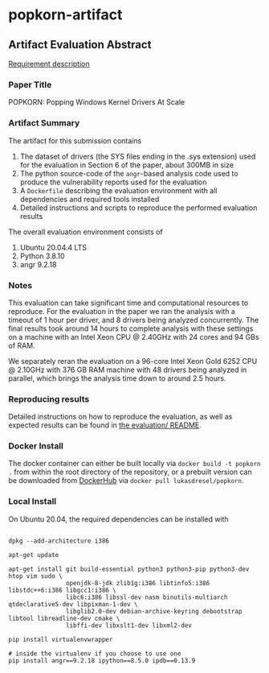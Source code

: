 # popkorn-artifact

## Artifact Evaluation Abstract
[Requirement description](https://www.acsac.org/2022/submissions/papers/artifacts/)

### Paper Title
POPKORN: Popping Windows Kernel Drivers At Scale

### Artifact Summary
The artifact for this submission contains
1. The dataset of drivers (the SYS files ending in the .sys extension) used for the evaluation in Section 6 of the paper, about 300MB in size
2. The python source-code of the `angr`-based analysis code used to produce the vulnerability reports used for the evaluation
3. A `Dockerfile` describing the evaluation environment with all dependencies and required tools installed
4. Detailed instructions and scripts to reproduce the performed evaluation results

The overall evaluation environment consists of
1. Ubuntu 20.04.4 LTS
2. Python 3.8.10
3. angr 9.2.18

### Notes
This evaluation can take significant time and computational resources to reproduce. For the evaluation in the paper we ran the analysis with a timeout of 1 hour per driver, and 8 drivers being analyzed concurrently. The final results took around 14 hours to complete analysis with these settings on a machine with an Intel Xeon CPU @ 2.40GHz with 24 cores and 94 GBs of RAM.

We separately reran the evaluation on a 96-core Intel Xeon Gold 6252 CPU @ 2.10GHz with 376 GB RAM machine with 48 drivers being analyzed in parallel, which brings the analysis time down to around 2.5 hours.

### Reproducing results

Detailed instructions on how to reproduce the evaluation, as well as expected results can be found in [the evaluation/ README](evaluation/README.md).

### Docker Install

The docker container can either be built locally via `docker build -t popkorn .` from within the root directory of the repository, or
a prebuilt version can be downloaded from [DockerHub](https://hub.docker.com/layers/lukasdresel/popkorn/latest/images/sha256-5ce7a8a518b4142ce98ac2c79ab87170be51028ef151d8eab80c88af6c7e0dd5) via `docker pull lukasdresel/popkorn`.

### Local Install

On Ubuntu 20.04, the required dependencies can be installed with

```

dpkg --add-architecture i386

apt-get update

apt-get install git build-essential python3 python3-pip python3-dev htop vim sudo \
                openjdk-8-jdk zlib1g:i386 libtinfo5:i386 libstdc++6:i386 libgcc1:i386 \
                libc6:i386 libssl-dev nasm binutils-multiarch qtdeclarative5-dev libpixman-1-dev \
                libglib2.0-dev debian-archive-keyring debootstrap libtool libreadline-dev cmake \
                libffi-dev libxslt1-dev libxml2-dev

pip install virtualenvwrapper

# inside the virtualenv if you choose to use one
pip install angr==9.2.18 ipython==8.5.0 ipdb==0.13.9
```
